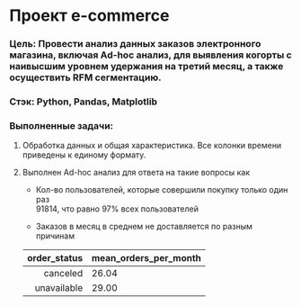 # Проект e-commerce
### Цель: Провести анализ данных заказов электронного магазина, включая Ad-hoc анализ, для выявления когорты с наивысшим уровнем удержания на третий месяц, а также осуществить RFM сегментацию.
### Стэк: Python, Pandas, Matplotlib
### Выполненные задачи:
1. Обработка данных и общая характеристика. Все колонки времени приведены к единому формату.
2. Выполнен Ad-hoc анализ для ответа на такие вопросы как  
   - Кол-во пользователей, которые совершили покупку только один раз  
     91814, что равно 97% всех пользователей 

   - Заказов в месяц в среднем не доставляется по разным причинам
   
   | order_status | mean_orders_per_month |
   |-------------:|-----------------------|
   |     canceled |                 26.04 |
   |  unavailable |                 29.00 | 

